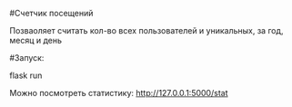 #Счетчик посещений

Позваоляет считать кол-во всех пользователей и уникальных, за год, месяц и день

#Запуск: 

flask run

Можно посмотреть статистику: http://127.0.0.1:5000/stat